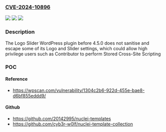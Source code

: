 ### [CVE-2024-10896](https://cve.mitre.org/cgi-bin/cvename.cgi?name=CVE-2024-10896)
![](https://img.shields.io/static/v1?label=Product&message=Logo%20Slider&color=blue)
![](https://img.shields.io/static/v1?label=Version&message=0%3C%204.5.0%20&color=brighgreen)
![](https://img.shields.io/static/v1?label=Vulnerability&message=CWE-79%20Cross-Site%20Scripting%20(XSS)&color=brighgreen)

### Description

The Logo Slider  WordPress plugin before 4.5.0 does not sanitise and escape some of its Logo and Slider settings, which could allow high privilege users such as Contributor to perform Stored Cross-Site Scripting

### POC

#### Reference
- https://wpscan.com/vulnerability/1304c2b6-922d-455e-bae8-d6bf855eddd9/

#### Github
- https://github.com/20142995/nuclei-templates
- https://github.com/cyb3r-w0lf/nuclei-template-collection

